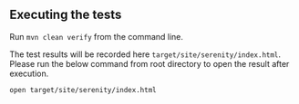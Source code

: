 ## Executing the tests

Run `mvn clean verify` from the command line.

The test results will be recorded here `target/site/serenity/index.html`. Please run the below command from root directory to open the result after execution.

```
open target/site/serenity/index.html
```
